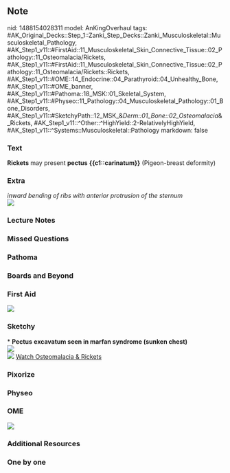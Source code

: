 ## Note
nid: 1488154028311
model: AnKingOverhaul
tags: #AK_Original_Decks::Step_1::Zanki_Step_Decks::Zanki_Musculoskeletal::Musculoskeletal_Pathology, #AK_Step1_v11::#FirstAid::11_Musculoskeletal_Skin_Connective_Tissue::02_Pathology::11_Osteomalacia/Rickets, #AK_Step1_v11::#FirstAid::11_Musculoskeletal_Skin_Connective_Tissue::02_Pathology::11_Osteomalacia/Rickets::Rickets, #AK_Step1_v11::#OME::14_Endocrine::04_Parathyroid::04_Unhealthy_Bone, #AK_Step1_v11::#OME_banner, #AK_Step1_v11::#Pathoma::18_MSK::01_Skeletal_System, #AK_Step1_v11::#Physeo::11_Pathology::04_Musculoskeletal_Pathology::01_Bone_Disorders, #AK_Step1_v11::#SketchyPath::12_MSK_&_Derm::01_Bone::02_Osteomalacia_&_Rickets, #AK_Step1_v11::^Other::^HighYield::2-RelativelyHighYield, #AK_Step1_v11::^Systems::Musculoskeletal::Pathology
markdown: false

### Text
<div>
  <b>Rickets</b> may present <b>pectus</b> <b>{{c1::carinatum}}</b>
  (Pigeon-breast deformity)
</div>

### Extra
<div>
  <i>inward bending of ribs with anterior protrusion of the
  sternum</i>
</div>
<div><img src="paste-78597901517279.jpg"></div>

### Lecture Notes


### Missed Questions


### Pathoma


### Boards and Beyond


### First Aid
<img src="tmpHrJAR7.png">

### Sketchy
<div>
  <div>
    * <b>Pectus</b> <b>excavatum seen in marfan syndrome (sunken
    chest)</b>
  </div>
</div>
<div><img src=
"rickets%20defective%20mineralization%20of%20cartilage_1566160514431.jpg"></div><img src="tmpdRUB5z_1566160514431_1566160514431.png">
<a href=
"https://dashboard.sketchy.com/study/medical/courses/medical-pathophysiology/units/medical-pathophysiology-musculoskeletal-derm/videos/medical-pathophysiology-musculoskeletal-and-derm-bone-osteomalacia-and-rickets?utm_source=anki&utm_medium=partnership&utm_campaign=february_update&utm_content=medical">
Watch Osteomalacia & Rickets</a>

### Pixorize


### Physeo


### OME
<div class="ome-widget">
  <a href="https://onlinemeded.org?ref=anki"><img src=
  "_OME_AnkiFlashcards_General_4.png"></a>
</div>

### Additional Resources


### One by one

